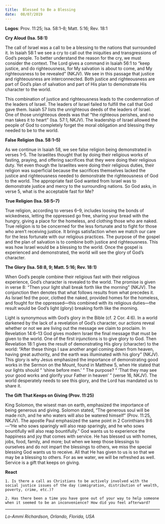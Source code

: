 ```yaml
---
title:  Blessed to Be a Blessing
date:  08/07/2019
---
```


**Logos**: Prov. 11:25; Isa. 58:1–8; Matt. 5:16; Rev. 18:1

**Cry Aloud (Isa. 58:1)**

The call of Israel was a call to be a blessing to the nations that surrounded it. In Isaiah 58:1 we see a cry to call out the iniquities and transgressions of God’s people. To better understand the reason for the cry, we must consider the context. The Lord gives a command in Isaiah 56:1 to “keep justice, and do righteousness, for My salvation is about to come, and My righteousness to be revealed” (NKJV). We see in this passage that justice and righteousness are interconnected. Both justice and righteousness are part of God’s plan of salvation and part of His plan to demonstrate His character to the world.

This combination of justice and righteousness leads to the condemnation of the leaders of Israel. The leaders of Israel failed to fulfill the call that God gave them. Isaiah 57 lists the unrighteous deeds of the leaders of Israel. One of those unrighteous deeds was that “the righteous perishes, and no man takes it to heart” (Isa. 57:1, NKJV). The leadership of Israel allowed the people of God to completely forget the moral obligation and blessing they needed to be to the world.

**False Religion (Isa. 58:1–5)**

As we continue in Isaiah 58, we see false religion being demonstrated in verses 1–5. The Israelites thought that by doing their religious works of fasting, praying, and offering sacrifices that they were doing their religious duty. Yet even though the Israelites were doing their religious duties, their religion was superficial because the sacrifices themselves lacked the justice and righteousness needed to demonstrate the righteousness of God to the world. The appropriate fast God wanted from Israel was to demonstrate justice and mercy to the surrounding nations. So God asks, in verse 5, what is the acceptable fast for Me?

**True Religion (Isa. 58:5–7)**

True religion, according to verses 6–9, includes loosing the bonds of wickedness, letting the oppressed go free, sharing your bread with the hungry, giving a place for the homeless, and clothing those who are naked. True religion is to be concerned for the less fortunate and to fight for those who aren’t receiving justice. It brings satisfaction when we match our care for the less fortunate with our religious practices. The purpose of the gospel and the plan of salvation is to combine both justice and righteousness. This was how Israel would be a blessing to the world. Once the gospel is experienced and demonstrated, the world will see the glory of God’s character.

**The Glory (Isa. 58:8, 9; Matt. 5:16; Rev. 18:1)**

When God’s people combine their religious fast with their religious experience, God’s character is revealed to the world. The promise is given in verse 8: “Then your light shall break forth like the morning” (NKJV). The conjunction then denotes that what follows results from what precedes it. As Israel fed the poor, clothed the naked, provided homes for the homeless, and fought for the oppressed—this combined with its religious duties—the result would be God’s light (glory) breaking forth like the morning.

Light is synonymous with God’s glory in the Bible (cf. 2 Cor. 4:6). In a world darkened by the lack of a revelation of God’s character, our actions reveal whether or not we are living out the message we claim to proclaim. In Revelation 14:6–13 God gives modern Israel the final message that must be given to the world. One of the first injunctions is to give glory to God. Then Revelation 18:1 gives the result of demonstrating His glory (character) to the world: “After these things I saw another angel coming down from heaven, having great authority, and the earth was illuminated with his glory” (NKJV). This glory is why Jesus emphasized the importance of demonstrating good works in the Sermon on the Mount, found in Matthew 5, when He stated that our lights should “ ‘shine before men.’ ” The purpose? “ ‘That they may see your good works and glorify your Father in heaven’ ” (verse 16, NKJV). The world desperately needs to see this glory, and the Lord has mandated us to share it.

**The Gift That Keeps on Giving (Prov. 11:25)**

King Solomon, the wisest man on earth, emphasized the importance of being generous and giving. Solomon stated, “The generous soul will be made rich, and he who waters will also be watered himself” (Prov. 11:25, NKJV). The apostle Paul emphasized the same point in 2 Corinthians 9:6—“He who sows sparingly will also reap sparingly, and he who sows bountifully will also reap bountifully.” God wants us to experience the happiness and joy that comes with service. He has blessed us with homes, jobs, food, family, and more; but when we keep those blessings to ourselves and do not impart the blessings to others, we miss the special blessing God wants us to receive. All that He has given to us is so that we may be a blessing to others. For as we water, we will be refreshed as well. Service is a gift that keeps on giving.

**React**

`1. Is there a call as Christians to be actively involved with the social justice issues of the day (immigration, distribution of wealth, poverty, crime, etc.)?`

`2. Has there been a time you have gone out of your way to help someone when it seemed to be an inconvenience? How did you feel afterward?`

---

_Lo-Ammi Richardson, Orlando, Florida, USA_